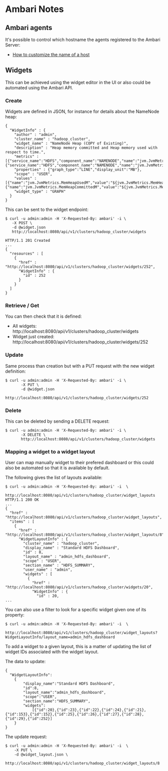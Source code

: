# Ambari Notes

## Ambari agents

It's possible to control which hostname the agents registered to the Ambari Server:

 * [How to customize the name of a host](http://docs.hortonworks.com/HDPDocuments/Ambari-2.1.2.0/bk_ambari_reference_guide/content/_how_to_customize_the_name_of_a_host.html)



## Widgets

This can be achieved using the widget editor in the UI or also could be automated using the Ambari API.

### Create

Widgets are defined in JSON, for instance for details about the NameNode heap:

    {  
      "WidgetInfo" : {
        "author" : "admin",
        "cluster_name" : "hadoop_cluster",
        "widget_name" : "NameNode Heap (COPY of Existing)",
        "description" : "Heap memory committed and Heap memory used with respect to time.",    
        "metrics" : [{"service_name":"HDFS","component_name":"NAMENODE","name":"jvm.JvmMetrics.MemHeapUsedM._avg","metric_path":"metrics/jvm/memHeapUsedM._avg"},{"service_name":"HDFS","component_name":"NAMENODE","name":"jvm.JvmMetrics.MemHeapCommittedM._avg","metric_path":"metrics/jvm/memHeapCommittedM._avg"}],
        "properties" : {"graph_type":"LINE","display_unit":"MB"},
        "scope" : "USER",    
        "values" : [{"name":"jvm.JvmMetrics.MemHeapUsedM","value":"${jvm.JvmMetrics.MemHeapUsedM._avg}"},{"name":"jvm.JvmMetrics.MemHeapCommittedM","value":"${jvm.JvmMetrics.MemHeapCommittedM._avg}"}],
        "widget_type" : "GRAPH"
      }
    }
    
This can be sent to the widget endpoint:
    
    $ curl -u admin:admin -H 'X-Requested-By: ambari' -i \
       -X POST \
       -d @widget.json
       http://localhost:8080/api/v1/clusters/hadoop_cluster/widgets
    
    HTTP/1.1 201 Created
    ...
    {
      "resources" : [
        {
          "href" : "http://localhost:8080/api/v1/clusters/hadoop_cluster/widgets/252",
          "WidgetInfo" : {
            "id" : 252
          }
        }
      ]
    }

### Retrieve / Get

You can then check that it is defined: 

* All widgets: http://localhost:8080/api/v1/clusters/hadoop_cluster/widgets
* Widget just created: http://localhost:8080/api/v1/clusters/hadoop_cluster/widgets/252
    
### Update

Same process than creation but with a PUT request with the new widget definition:

    $ curl -u admin:admin -H 'X-Requested-By: ambari' -i \
           -X PUT \
           -d @widget.json
           http://localhost:8080/api/v1/clusters/hadoop_cluster/widgets/252

### Delete

This can be deleted by sending a DELETE request:

    $ curl -u admin:admin -H 'X-Requested-By: ambari' -i \
           -X DELETE \
           http://localhost:8080/api/v1/clusters/hadoop_cluster/widgets

### Mapping a widget to a widget layout

User can map manually widget to their prefered dashboard or this could also be automated so that it is available by default.

The following gives the list of layouts available:

    $ curl -u admin:admin -H 'X-Requested-By: ambari' -i  \
        http://localhost:8080/api/v1/clusters/hadoop_cluster/widget_layouts
    HTTP/1.1 200 OK
    ...
    {
      "href" : "http://localhost:8080/api/v1/clusters/hadoop_cluster/widget_layouts",
      "items" : [
        {
          "href" : "http://localhost:8080/api/v1/clusters/hadoop_cluster/widget_layouts/8",
          "WidgetLayoutInfo" : {
            "cluster_name" : "hadoop_cluster",
            "display_name" : "Standard HDFS Dashboard",
            "id" : 8,
            "layout_name" : "admin_hdfs_dashboard",
            "scope" : "USER",
            "section_name" : "HDFS_SUMMARY",
            "user_name" : "admin",
            "widgets" : [
              {
                "href" : "http://localhost:8080/api/v1/clusters/hadoop_cluster/widgets/20",
                "WidgetInfo" : {
                  "id" : 20,
    ...
    
You can also use a filter to look for a specific widget given one of its property:

    $ curl -u admin:admin -H 'X-Requested-By: ambari' -i  \
        http://localhost:8080/api/v1/clusters/hadoop_cluster/widget_layouts?WidgetLayoutInfo/layout_name=admin_hdfs_dashboard

To add a widget to a given layout, this is a matter of updating the list of widget IDs associated with the widget layout.

The data to update:

    {
      "WidgetLayoutInfo":
    	{
    		"display_name":"Standard HDFS Dashboard",
    		"id":8,
    		"layout_name":"admin_hdfs_dashboard",
    		"scope":"USER",
    		"section_name":"HDFS_SUMMARY",
    		"widgets":
    			[{"id":20},{"id":23},{"id":22},{"id":24},{"id":21},{"id":153},{"id":152},{"id":25},{"id":26},{"id":27},{"id":28},{"id":29},{"id":252}]
    	}
    }

The update request:

    $ curl -u admin:admin -H 'X-Requested-By: ambari' -i  \
        -X PUT \
        -d @widget_layout.json \
        http://localhost:8080/api/v1/clusters/hadoop_cluster/widget_layouts/8
